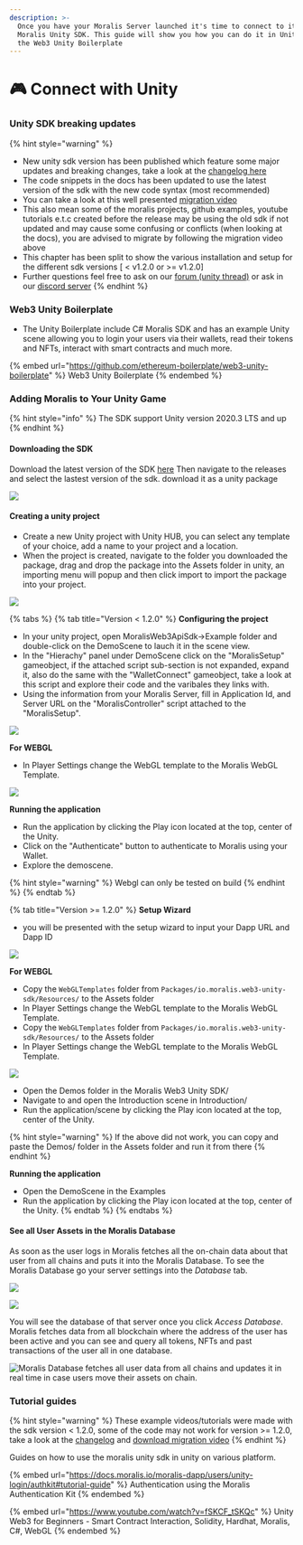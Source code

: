 ```yaml
---
description: >-
  Once you have your Moralis Server launched it's time to connect to it via the
  Moralis Unity SDK. This guide will show you how you can do it in Unity with
  the Web3 Unity Boilerplate
---
```


# 🎮 Connect with Unity

### Unity SDK breaking updates

{% hint style="warning" %}
* New unity sdk version has been published which feature some major updates and breaking changes, take a look at the [changelog here](https://github.com/MoralisWeb3/unity-web3-game-kit/releases/tag/v1.2.0)
* The code snippets in the docs has been updated to use the latest version of the sdk with the new code syntax (most recommended)
* You can take a look at this well presented [migration video](https://cdn.discordapp.com/attachments/918645175562145822/978328925753208904/MigrateToV120.mp4)
* This also mean some of the moralis projects, github examples, youtube tutorials e.t.c created before the release may be using the old sdk if not updated and may cause some confusing or conflicts (when looking at the docs), you are advised to migrate by following the migration video above
* This chapter has been split to show the various installation and setup for the different sdk versions \[ < v1.2.0 or >= v1.2.0]
* Further questions feel free to ask on our [forum (unity thread)](https://forum.moralis.io/t/ethereum-unity3d-boilerplate-questions/4553/708) or ask in our [discord server](https://moralis.io/mage/)
{% endhint %}

### Web3 Unity Boilerplate

* The Unity Boilerplate include C# Moralis SDK and has an example Unity scene allowing you to login your users via their wallets, read their tokens and NFTs, interact with smart contracts and much more.

{% embed url="https://github.com/ethereum-boilerplate/web3-unity-boilerplate" %}
Web3 Unity Boilerplate
{% endembed %}

### Adding Moralis to Your Unity Game
{% hint style="info" %}
The SDK support Unity version 2020.3 LTS and up
{% endhint %}

#### Downloading the SDK

Download the latest version of the SDK [here](https://github.com/ethereum-boilerplate/web3-unity-boilerplate) Then navigate to the releases and select the lastest version of the sdk. download it as a unity package

![](../../.gitbook/assets/downloadtheunitysdk.gif)

#### Creating a unity project

* Create a new Unity project with Unity HUB, you can select any template of your choice, add a name to your project and a location.
* When the project is created, navigate to the folder you downloaded the package, drag and drop the package into the Assets folder in unity, an importing menu will popup and then click import to import the package into your project.

![](../../.gitbook/assets/importingthesdk.gif)

{% tabs %}
{% tab title="Version < 1.2.0" %}
**Configuring the project**

* In your unity project, open MoralisWeb3ApiSdk->Example folder and double-click on the DemoScene to lauch it in the scene view.
* In the "Hierachy" panel under DemoScene click on the "MoralisSetup" gameobject, if the attached script sub-section is not expanded, expand it, also do the same with the "WalletConnect" gameobject, take a look at this script and explore their code and the varibales they links with.
* Using the information from your Moralis Server, fill in Application Id, and Server URL on the "MoralisController" script attached to the "MoralisSetup".

![](../../.gitbook/assets/addingserverkeys.gif)

**For WEBGL**

* In Player Settings change the WebGL template to the Moralis WebGL Template.

![](../../.gitbook/assets/buildingforwebgl.gif)

**Running the application**

* Run the application by clicking the Play icon located at the top, center of the Unity.
* Click on the "Authenticate" button to authenticate to Moralis using your Wallet.
* Explore the demoscene.

{% hint style="warning" %}
Webgl can only be tested on build
{% endhint %}
{% endtab %}

{% tab title="Version >= 1.2.0" %}
**Setup Wizard**

* you will be presented with the setup wizard to input your Dapp URL and Dapp ID

![](../../.gitbook/assets/moralis-unity-boilerplate\_2.gif)

**For WEBGL**

* Copy the `WebGLTemplates` folder from `Packages/io.moralis.web3-unity-sdk/Resources/` to the Assets folder
* In Player Settings change the WebGL template to the Moralis WebGL Template.
* Copy the `WebGLTemplates` folder from `Packages/io.moralis.web3-unity-sdk/Resources/` to the Assets folder
* In Player Settings change the WebGL template to the Moralis WebGL Template.

![](../../.gitbook/assets/buildingforwebgl.gif)

* Open the Demos folder in the Moralis Web3 Unity SDK/
* Navigate to and open the Introduction scene in Introduction/
* Run the application/scene by clicking the Play icon located at the top, center of the Unity.

{% hint style="warning" %}
If the above did not work, you can copy and paste the Demos/ folder in the Assets folder and run it from there
{% endhint %}

**Running the application**

* Open the DemoScene in the Examples
* Run the application by clicking the Play icon located at the top, center of the Unity.
{% endtab %}
{% endtabs %}

#### See all User Assets in the Moralis Database

As soon as the user logs in Moralis fetches all the on-chain data about that user from all chains and puts it into the Moralis Database. To see the Moralis Database go your server settings into the _Database_ tab.

![](../../.gitbook/assets/Database-access.png)

![](../../.gitbook/assets/Database-access-2.png)

You will see the database of that server once you click _Access Database_. Moralis fetches data from all blockchain where the address of the user has been active and you can see and query all tokens, NFTs and past transactions of the user all in one database.

![Moralis Database fetches all user data from all chains and updates it in real time in case users move their assets on chain.](<../../.gitbook/assets/Screenshot 2021-10-15 at 18.44.04.png>)

### Tutorial guides

{% hint style="warning" %}
These example videos/tutorials were made with the sdk version < 1.2.0, some of the code may not work for version >= 1.2.0, take a look at the [changelog](https://github.com/ethereum-boilerplate/web3-unity-boilerplate/releases/tag/v1.2.0) and [download migration video](https://cdn.discordapp.com/attachments/918645175562145822/978328925753208904/MigrateToV120.mp4)
{% endhint %}

Guides on how to use the moralis unity sdk in unity on various platform.

{% embed url="https://docs.moralis.io/moralis-dapp/users/unity-login/authkit#tutorial-guide" %}
Authentication using the Moralis Authentication Kit
{% endembed %}

{% embed url="https://www.youtube.com/watch?v=fSKCF_tSKQc" %}
Unity Web3 for Beginners - Smart Contract Interaction, Solidity, Hardhat, Moralis, C#, WebGL
{% endembed %}
